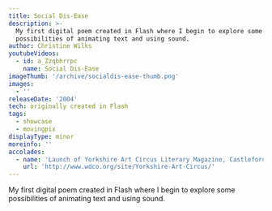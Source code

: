 ```yaml
---
title: Social Dis-Ease
description: >-
  My first digital poem created in Flash where I begin to explore some
  possibilities of animating text and using sound.
author: Christine Wilks
youtubeVideos:
  - id: a_Zzqbhrrpc
    name: Social Dis-Ease
imageThumb: '/archive/socialdis-ease-thumb.png'
images:
  - ''
releaseDate: '2004'
tech: originally created in Flash
tags:
  - showcase
  - movingpix
displayType: minor
moreinfo: ''
accolades:
  - name: 'Launch of Yorkshire Art Circus Literary Magazine, Castleford, 2005'
    url: 'http://www.wdco.org/site/Yorkshire-Art-Circus/'
---
```



My first digital poem created in Flash where I begin to explore some possibilities of animating text and using sound.
